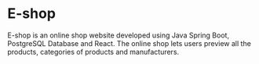 # E-shop
E-shop is an online shop website developed using Java Spring Boot, PostgreSQL Database and React. The online shop lets users preview all the products, categories of products and manufacturers.

